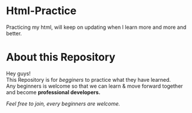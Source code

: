# Html-Practice
Practicing my html, will keep on updating when I learn more and more and better.
<!doctype html>
<html>
<head>

</head>
<body>
  <h1>About this Repository</h1>
  <p>Hey guys!<br>This Repository is for <em>begginers</em> to practice what they have learned.<br>Any beginners
 is welcome so that we can learn & move forward together and become <strong>professional developers.</strong></p>
  <p><em>Feel free to join, every beginners are welcome.</em></p>
</body>
</html>
